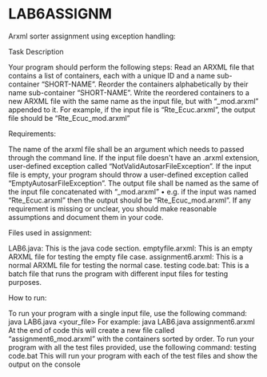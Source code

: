 # LAB6ASSIGNM

Arxml sorter assignment using exception handling:

Task Description

Your program should perform the following steps:
Read an ARXML file that contains a list of containers, each with a unique ID and a name sub-container “SHORT-NAME”.
Reorder the containers alphabetically by their name sub-container “SHORT-NAME”.
Write the reordered containers to a new ARXML file with the same name as the input file, but with “_mod.arxml” appended to it. For example, if the input file is “Rte_Ecuc.arxml”, the output file should be “Rte_Ecuc_mod.arxml”

Requirements:

The name of the arxml file shall be an argument which needs to passed through the command line.
If the input file doesn't have an .arxml extension, user-defined exception called “NotValidAutosarFileException”.
If the input file is empty, your program should throw a user-defined exception called “EmptyAutosarFileException”.
The output file shall be named as the same of the input file concatenated with “_mod.arxml” • e.g. if the input was named “Rte_Ecuc.arxml” then the output should be “Rte_Ecuc_mod.arxml”.
If any requirement is missing or unclear, you should make reasonable assumptions and document them in your code.

Files used in assignment:

LAB6.java: This is the java code section.
emptyfile.arxml: This is an empty ARXML file for testing the empty file case.
assignment6.arxml: This is a normal ARXML file for testing the normal case.
testing code.bat: This is a batch file that runs the program with different input files for testing purposes.

How to run:

To run your program with a single input file, use the following command: java LAB6.java <your_file>
For example: java LAB6.java assignment6.arxml
At the end of code this will create a new file called “assignment6_mod.arxml” with the containers sorted by order.
To run your program with all the test files provided, use the following command: testing code.bat
This will run your program with each of the test files and show the output on the console
